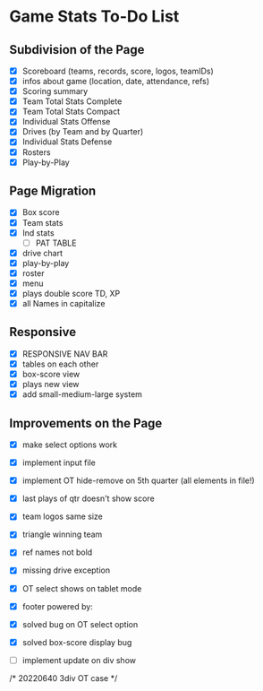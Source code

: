 # Game Stats To-Do List

## Subdivision of the Page
- [x] Scoreboard (teams, records, score, logos, teamIDs)
- [x] infos about game (location, date, attendance, refs)
- [x] Scoring summary
- [x] Team Total Stats Complete
- [x] Team Total Stats Compact
- [x] Individual Stats Offense
- [x] Drives (by Team and by Quarter)
- [x] Individual Stats Defense
- [x] Rosters
- [x] Play-by-Play

## Page Migration
- [x] Box score
- [x] Team stats
- [x] Ind stats
  - [ ] PAT TABLE
- [x] drive chart
- [x] play-by-play
- [x] roster
- [x] menu
- [x] plays double score TD, XP
- [x] all Names in capitalize

## Responsive
- [x] RESPONSIVE NAV BAR
- [x] tables on each other
- [x] box-score view
- [x] plays new view
- [x] add small-medium-large system

## Improvements on the Page
- [x] make select options work
- [x] implement input file
- [x] implement OT hide-remove on 5th quarter (all elements in file!)
- [x] last plays of qtr doesn't show score
- [x] team logos same size
- [x] triangle winning team
- [x] ref names not bold
- [x] missing drive exception
- [x] OT select shows on tablet mode
- [x] footer powered by:
- [x] solved bug on OT select option
- [x] solved box-score display bug
- [ ] implement update on div show


/* 20220640 3div OT case */